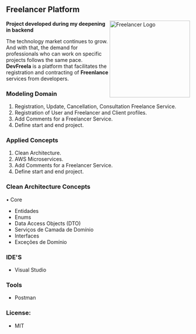 ## Freelancer Platform
     
<img src="https://raw.githubusercontent.com/willianrsouza/ASP.NET-SPECIALIZATION-CODES/main/images/freelancer-gif.gif" align="right"
     alt="Freelancer Logo" width="220" height="210">

 **Project developed during my deepening in backend**  
 
The technology market continues to grow. And with that, the demand for professionals
who can work on specific projects follows the same pace. **DevFreela** is a platform that 
facilitates the registration and contracting of **Freenlance** services from developers.


### Modeling Domain

1. Registration, Update, Cancellation, Consultation Freelance Service.
2. Registration of User and Freelancer and Client profiles.
3. Add Comments for a Freelancer Service.
4. Define start and end project.

### Applied Concepts

1. Clean Architecture.
2. AWS Microservices.
3. Add Comments for a Freelancer Service.
4. Define start and end project.


### Clean Architecture Concepts

•	Core 

 -  Entidades
 -  Enums
 -  Data Access Objects (DTO)
 - Serviços de Camada de Domínio 
 - Interfaces
 - Exceções de Domínio 



### IDE'S

- Visual Studio

### Tools

- Postman

### License: 

- MIT
